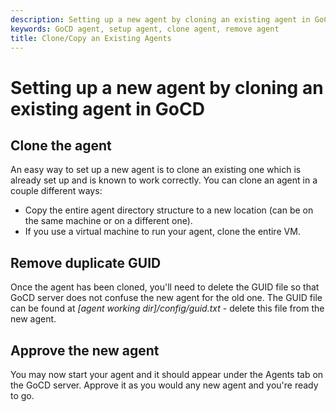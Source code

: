 ```yaml
---
description: Setting up a new agent by cloning an existing agent in GoCD
keywords: GoCD agent, setup agent, clone agent, remove agent
title: Clone/Copy an Existing Agents
---
```


# Setting up a new agent by cloning an existing agent in GoCD

## Clone the agent

An easy way to set up a new agent is to clone an existing one which is already set up and is known to work correctly. You can clone an agent in a couple different ways:

-   Copy the entire agent directory structure to a new location (can be on the same machine or on a different one).
-   If you use a virtual machine to run your agent, clone the entire VM.

## Remove duplicate GUID

Once the agent has been cloned, you'll need to delete the GUID file so that GoCD server does not confuse the new agent for the old one. The GUID file can be found at *[agent working dir]/config/guid.txt* - delete this file from the new agent.

## Approve the new agent

You may now start your agent and it should appear under the Agents tab on the GoCD server. Approve it as you would any new agent and you're ready to go.
